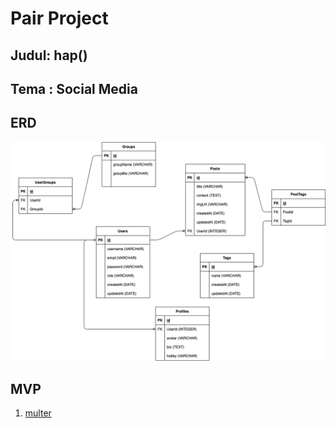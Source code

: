 # Pair Project

## Judul: hap()

## Tema : Social Media

## ERD

![ERD](https://github.com/CuriosityExp/pair-project/blob/main/schema.drawio.png?raw=true)

## MVP 
1. [multer](https://www.npmjs.com/package/multer)